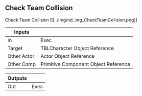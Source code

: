 ## Check Team Collision
Check Team Collision
![[../img/nd_img_CheckTeamCollision.png]]

|Inputs||
|--|--|
| In | Exec |
| Target | TBLCharacter Object Reference |
| Other Actor | Actor Object Reference |
| Other Comp | Primitive Component Object Reference |

|Outputs||
|--|--|
| Out | Exec |
